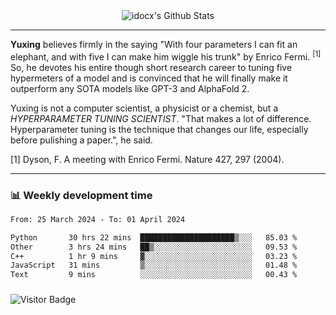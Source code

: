 <div align="center">
    <img align="center" src="https://github-readme-stats.vercel.app/api?username=idocx&show_icons=true&count_private=true&hide_border=true" alt="idocx's Github Stats"></img>
</div>

---

**Yuxing** believes firmly in the saying "With four parameters I can fit an elephant, and with five I can make him wiggle his trunk" by Enrico Fermi. <sup>[1]</sup> So, he devotes his entire though short research career to tuning five hypermeters of a model and is convinced that he will finally make it outperform any SOTA models like GPT-3 and AlphaFold 2.

Yuxing is not a computer scientist, a physicist or a chemist, but a *HYPERPARAMETER TUNING SCIENTIST*. "That makes a lot of difference. Hyperparameter tuning is the technique that changes our life, especially before pulishing a paper.", he said.

[1] Dyson, F. A meeting with Enrico Fermi. Nature 427, 297 (2004).


---

### 📊 Weekly development time
<!--START_SECTION:waka-->

```txt
From: 25 March 2024 - To: 01 April 2024

Python       30 hrs 22 mins  █████████████████████▒░░░   85.03 %
Other        3 hrs 24 mins   ██▒░░░░░░░░░░░░░░░░░░░░░░   09.53 %
C++          1 hr 9 mins     ▓░░░░░░░░░░░░░░░░░░░░░░░░   03.23 %
JavaScript   31 mins         ▒░░░░░░░░░░░░░░░░░░░░░░░░   01.48 %
Text         9 mins          ░░░░░░░░░░░░░░░░░░░░░░░░░   00.43 %
```

<!--END_SECTION:waka-->

### 

![Visitor Badge](https://visitor-badge.laobi.icu/badge?page_id=idocx.idocx)